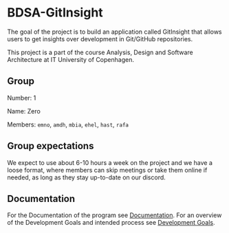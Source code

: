 # BDSA-GitInsight

The goal of the project is to build an application called GitInsight that allows users to get insights over development in Git/GitHub repositories.

This project is a part of the course Analysis, Design and Software Architecture at IT University of Copenhagen.

## Group

Number: 1

Name: Zero

Members: `emno`, `amdh`, `mbia`, `ehel`, `hast`, `rafa`

## Group expectations

We expect to use about 6-10 hours a week on the project and we have a loose format, where members can skip meetings or take them online if needed, as long as they stay up-to-date on our discord.

## Documentation

For the Documentation of the program see [Documentation](docs/Documentation.md).
For an overview of the Development Goals and intended process see [Development Goals](docs/DevelopmentGoals.md).
